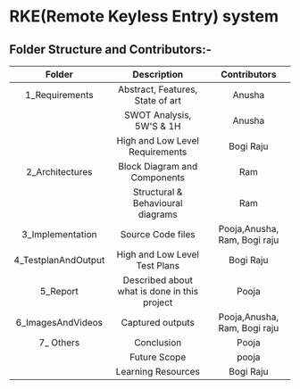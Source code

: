 
# RKE(Remote Keyless Entry) system

## Folder Structure and Contributors:-
   | Folder | Description | Contributors |
   |:---:|:---:|:---:|
   | 1_Requirements | Abstract, Features, State of art | Anusha|
   |                | SWOT Analysis, 5W'S & 1H | Anusha |
   |                | High and Low Level Requirements |Bogi Raju |
   | 2_Architectures | Block Diagram and Components | Ram |
   |                 | Structural & Behavioural diagrams | Ram |
   | 3_Implementation | Source Code files | Pooja,Anusha, Ram, Bogi raju |
   | 4_TestplanAndOutput | High and Low Level Test Plans |Bogi Raju |
   | 5_Report | Described about what is done in this project | Pooja |
   | 6_ImagesAndVideos | Captured outputs | Pooja,Anusha, Ram, Bogi raju |
   | 7_ Others                | Conclusion |Pooja|
   |                          | Future Scope |pooja |
   |                          | Learning Resources | Bogi Raju |



